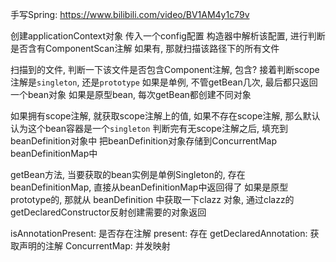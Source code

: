 手写Spring: https://www.bilibili.com/video/BV1AM4y1c79v


创建applicationContext对象
传入一个config配置
构造器中解析该配置, 进行判断是否含有ComponentScan注解
如果有, 那就扫描该路径下的所有文件

扫描到的文件, 判断一下该文件是否包含Component注解, 包含? 接着判断scope注解是`singleton`, 还是`prototype`
如果是单例, 不管getBean几次, 最后都只返回一个bean对象
如果是原型bean, 每次getBean都创建不同对象

如果拥有scope注解, 就获取scope注解上的值, 如果不存在scope注解, 那么默认认为这个bean容器是一个`singleton`
判断完有无scope注解之后, 填充到beanDefinition对象中
把beanDefinition对象存储到ConcurrentMap beanDefinitionMap中

getBean方法, 当要获取的bean实例是单例Singleton的, 存在beanDefinitionMap, 直接从beanDefinitionMap中返回得了
如果是原型prototype的, 那就从 beanDefinition 中获取一下clazz 对象, 通过clazz的getDeclaredConstructor反射创建需要的对象返回


isAnnotationPresent: 是否存在注解
present: 存在
getDeclaredAnnotation: 获取声明的注解
ConcurrentMap: 并发映射